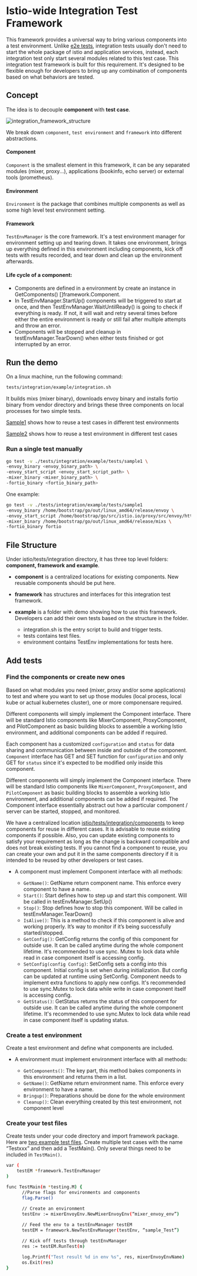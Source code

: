 # Istio-wide Integration Test Framework

This framework provides a universal way to bring various components into a test environment.
Unlike [e2e tests](https://github.com/istio/istio/tree/master/tests/e2e), integration tests usually don't need to start the whole package of istio
and application services, instead, each integration test only start several modules related to this test case.
This integration test framework is built for this requirement. It's designed to be flexible enough for developers to bring up any combination of components based on what behaviors are tested.

## Concept
The idea is to decouple **component** with **test case**.

![integration_framework_structure](https://github.com/istio/istio/tree/master/tests/integration/images/integration_framework_structure.jpg)

We break down `component`, `test environment` and `framework` into different abstractions.

#### Component
`Component` is the smallest element in this framework, it can be any separated modules (mixer, proxy...), applications (bookinfo, echo server) or external tools (prometheus).

#### Environment
`Environment` is the package that combines multiple components as well as some high level test environment setting.

#### Framework
`TestEnvManager` is the core framework. It's a test environment manager for environment setting up and tearing down. 
It takes one environment, brings up everything defined in this environment including components, kick off tests with results recorded, and tear down and clean up the environment afterwards.

#### Life cycle of a component:  
* Components are defined in a environment by create an instance in GetComponents() []framework.Component.
* In TestEnvManager.StartUp() components will be triggered to start at once, and then TestEnvManager.WaitUntilReady() is going to check if everything is ready. If not, it will wait and retry several times before either the entire environment is ready or still fail after multiple attempts and throw an error.
* Components will be stopped and cleanup in testEnvManager.TearDown() when either tests finished or got interrupted by an error.


## Run the demo

On a linux machine, run the following command:

```bash
tests/integration/example/integration.sh
```

It builds mixs (mixer binary), downloads envoy binary and installs fortio binary from vendor directory
and brings these three components on local processes for two simple tests.

[Sample1](https://github.com/istio/istio/tree/master/tests/integration/example/tests/sample1)
shows how to reuse a test cases in different test environments

[Sample2](https://github.com/istio/istio/tree/master/tests/integration/example/tests/sample2)
shows how to reuse a test environment in different test cases


### Run a single test manually

```bash
go test -v ./tests/integration/example/tests/sample1 \
-envoy_binary <envoy_binary_path> \
-envoy_start_script <envoy_start_script_path> \
-mixer_binary <mixer_binary_path> \
-fortio_binary <fortio_binary_path>
```

One example:
```bash
go test -v ./tests/integration/example/tests/sample1
-envoy_binary /home/bootstrap/go/out/linux_amd64/release/envoy \
-envoy_start_script /home/bootstrap/go/src/istio.io/proxy/src/envoy/http/mixer/start_envoy \
-mixer_binary /home/bootstrap/go/out/linux_amd64/release/mixs \
-fortio_binary fortio
```


## File Structure
Under istio/tests/integration directory, it has three top level folders: **component, framework and example**.

* **component** is a centralized locations for existing components. New reusable components should be put here.

* **framework** has structures and interfaces for this integration test framework.
* **example** is a folder with demo showing how to use this framework. Developers can add their own tests based on the structure in the folder.

    * integration.sh is the entry script to build and trigger tests.
    * tests contains test files.
    * environment contains TestEnv implementations for tests here.


## Add tests
### Find the components or create new ones

Based on what modules you need (mixer, proxy and/or some applications) to test
and where you want to set up those modules (local process, local kube or actual kubernetes cluster),
one or more componensare required.

Different components will simply implement the Component interface. 
There will be standard Istio components like MixerComponent, ProxyComponent, and PilotComponent as basic building blocks to assemble a working Istio environment, 
and additional components can be added if required. 

Each component has a customized `configuration` and `status` for data sharing and communication between inside and outside of the component.
`Component` interface has GET and SET function for `configuration` and only GET for `status` since it's expected to be modified only inside this component.

Different components will simply implement the Component interface. There will be standard Istio components like 
`MixerComponent`, `ProxyComponent`, and `PilotComponent` as basic building blocks to assemble a working Istio environment, and additional components can be added if required. 
The Component interface essentially abstract out how a particular component / server can be started, stopped, and monitored.

We have a centralized location [istio/tests/integration/components](https://github.com/istio/istio/tree/master/tests/integration/component)
to keep components for reuse in different cases.
It is advisable to reuse existing components if possible.
Also, you can update existing components to satisfy your requirement as long as the change is backward compatible and
does not break existing tests.  If you cannot find a component to reuse, you can create your own and put it in the same components directory
if it is intended to be reused by other developers or test cases.

* A component must implement Component interface with all methods:

    * `GetName()`: GetName return component name. This enforce every component to have a name.
    * `Start()`: Start defines how to step up and start this component. Will be called in testEnvManager.SetUp()
    * `Stop()`: Stop defines how to stop this component. Will be called in testEnvManager.TearDown()
    * `IsAlive()`: This is a method to check if this component is alive and working properly. It’s way to monitor if it’s being successfully started/stopped.
    * `GetConfig()`: GetConfig returns the config of this component for outside use. It can be called anytime during the whole component lifetime. It's recommended to use sync. Mutex to lock data while read in case component itself is accessing config.
    * `SetConfig(config Config)`: SetConfig sets a config into this component. Initial config is set when during initialization. But config can be updated at runtime using SetConfig. Component needs to implement extra functions to apply new configs. It's recommended to use sync.Mutex to lock data while write in case component itself is accessing config.
    * `GetStatus()`: GetStatus returns the status of this component for outside use. It can be called anytime during the whole component lifetime. It's recommended to use sync.Mutex to lock data while read in case component itself is updating status.

### Create a test environment

Create a test environment and define what components are included.

* A environment must implement environment interface with all methods:

    * `GetComponents()`: The key part, this method bakes components in this environment and returns them in a list.
    * `GetName()`: GetName return environment name. This enforce every environment to have a name.
    * `Bringup()`: Preparations should be done for the whole environment
    * `Cleanup()`: Clean everything created by this test environment, not component level

### Create your test files
Create tests under your code directory and import framework package. 
Here are [two example test files](https://github.com/istio/istio/tree/master/tests/integration/example/tests). Create multiple test cases with the name “Testxxx” and then add a TestMain(). 
Only several things need to be included in `TestMain()`.

```bash
var (
    testEM *framework.TestEnvManager
)

func TestMain(m *testing.M) {
      //Parse flags for environments and components
      flag.Parse()

      // Create an environment
      testEnv := mixerEnvoyEnv.NewMixerEnvoyEnv(“mixer_envoy_env”)
      
      // Feed the env to a testEnvManager testEM
      testEM = framework.NewTestEnvManager(testEnv, “sample_Test”)

      // Kick off tests through testEnvManager
      res := testEM.RunTest(m)

      log.Printf("Test result %d in env %s", res, mixerEnvoyEnvName)
      os.Exit(res)
}

```

